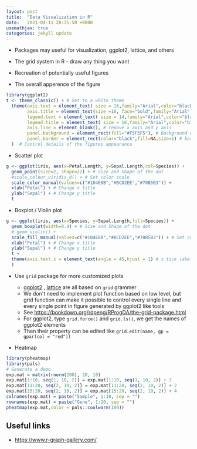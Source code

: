 ```yaml
---
layout: post
title:  "Data Visualization in R"
date:   2021-04-11 20:35:58 +0800
usemathjax: true
categories: jekyll update
---
```


- Packages may useful for visualization, ggplot2, lattice, and others
- The grid system in R - draw any thing you want
- Recreation of potentially useful figures


- The overall apperence of the figure

```R
library(ggplot2)
t <- theme_classic() + # Set to a white theme
  theme(axis.text = element_text( size = 16,family="Arial",color="black"), # x tick label and y tick label
        axis.title = element_text(size =18, face="bold",family="Arial",color="black"), # x label and y label
        legend.text = element_text( size = 14,family="Arial",color="black"),
        legend.title = element_text( size = 16,family="Arial",color="black"),
        axis.line = element_blank(), # remove x axis and y axis
        panel.background = element_rect(fill="#F5F5F5"), # Background color
        panel.border = element_rect(color="black",fill=NA,size=1) # border of the figure
  )  # Control details of the figures appearance
```

- Scatter plot

```R
g <- ggplot(iris, aes(x=Petal.Length, y=Sepal.Length,col=Species)) + 
  geom_point(size=2, shape=22) + # Size and Shape of the dot
  #scale_colour_viridis_d() + # Set color scale
  scale_color_manual(values=c("#104E8B","#BCD2EE","#70B5B3")) + 
  xlab("Petal") + # Change x title
  ylab("Sepal") + # Change y title
  t
```

- Boxplot / Violin plot

```R
g <- ggplot(iris, aes(x=Species, y=Sepal.Length,fill=Species)) + 
  geom_boxplot(width=0.4) + # Size and Shape of the dot
  # geom_violin() + 
  scale_fill_manual(values=c("#104E8B","#BCD2EE","#70B5B3")) + # Set color scale
  xlab("Petal") + # Change x title
  ylab("Sepal") + # Change y title
  t +
  theme(axis.text.x = element_text(angle = 45,hjust = 1) # x tick label and y tick label, right-horizonton alignment 
  ) 
```

- Use `grid` package for more customized plots
  - [ggplot2](https://ggplot2.tidyverse.org/) , [lattice](https://lattice.r-forge.r-project.org/) are all based on `grid` grammer
  - We don't need to implement plot function based on low level, but grid function can make it possible to control every single line and every single point in figure generated by ggplot2 like tools
  - See <https://bookdown.org/rdpeng/RProgDA/the-grid-package.html>
  - For ggplot2, type `grid.force()` and `grid.ls()`, we get the names of ggplot2 elements
  - Then their property can be edited like `grid.edit(name, gp = gpar(col = "red"))`



- Heatmap

```R
library(pheatmap)
library(pals)
# Generate a demo
exp.mat = matrix(rnorm(200), 20, 10)
exp.mat[1:10, seq(1, 10, 2)] = exp.mat[1:10, seq(1, 10, 2)] + 3
exp.mat[11:20, seq(2, 10, 2)] = exp.mat[11:20, seq(2, 10, 2)] + 2
exp.mat[15:20, seq(2, 10, 2)] = exp.mat[15:20, seq(2, 10, 2)] + 4
colnames(exp.mat) = paste("Sample", 1:10, sep = "")
rownames(exp.mat) = paste("Gene", 1:20, sep = "")
pheatmap(exp.mat,color = pals::coolwarm(100))
```

## Useful links
- <https://www.r-graph-gallery.com/>